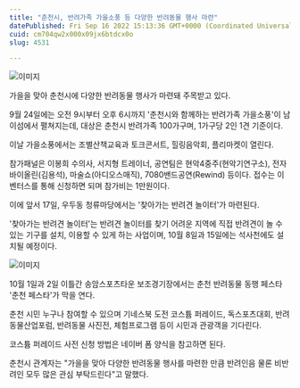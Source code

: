 ```yaml
---
title: "춘천시, 반려가족 가을소풍 등 다양한 반려동물 행사 마련"
datePublished: Fri Sep 16 2022 15:13:36 GMT+0000 (Coordinated Universal Time)
cuid: cm704qw2x000x09jx6btdcx0o
slug: 4531

---
```



![이미지](https://cdn.hashnode.com/res/hashnode/image/upload/v1739257055882/05cfab17-b0c4-42b8-a52c-1265fa56f7fb.jpeg)

가을을 맞아 춘천시에 다양한 반려동물 행사가 마련돼 주목받고 있다.

9월 24일에는 오전 9시부터 오후 6시까지 '춘천시와 함께하는 반려가족 가을소풍'이 남이섬에서 펼쳐지는데, 대상은 춘천시 반려가족 100가구며, 1가구당 2인 1견 기준이다.

이날 가을소풍에서는 조별산책교육과 토크콘서트, 힐링음악회, 플리마켓이 열린다.

참가패널은 이봉희 수의사, 서지형 트레이너, 공연팀은 현악4중주(현악기연구소), 전자바이올린(김용석), 마술쇼(아디오스매직), 7080밴드공연(Rewind) 등이다. 접수는 이벤터스를 통해 신청하면 되며 참가비는 1만원이다.

이에 앞서 17일, 우두동 청류마당에서는 '찾아가는 반려견 놀이터'가 마련된다.

'찾아가는 반려견 놀이터'는 반려견 놀이터를 찾기 어려운 지역에 직접 반려견이 놀 수 있는 기구를 설치, 이용할 수 있게 하는 사업이며, 10월 8일과 15일에는 석사천에도 설치될 예정이다.

![이미지](https://cdn.hashnode.com/res/hashnode/image/upload/v1739257058041/75ea281a-8573-4397-a0be-7c28e5fc7eb5.jpeg)

10월 1일과 2일 이틀간 송암스포츠타운 보조경기장에서는 춘천 반려동물 동행 페스타 '춘천 페스타'가 막을 연다.

춘천 시민 누구나 참여할 수 있으며 기네스북 도전 코스튬 퍼레이드, 독스포츠대회, 반려동물산업포럼, 반려동물 사진전, 체험프로그램 등이 시민과 관광객을 기다린다.

코스튬 퍼레이드 사전 신청 방법은 네이버 폼 양식을 참고하면 된다.

춘천시 관계자는 "가을을 맞아 다양한 반려동물 행사를 마련한 만큼 반려인음 물론 비반려인 모두 많은 관심 부탁드린다"고 말했다.